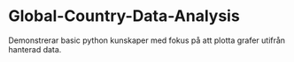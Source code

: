 # Global-Country-Data-Analysis
Demonstrerar basic python kunskaper med fokus på att plotta grafer utifrån hanterad data.
